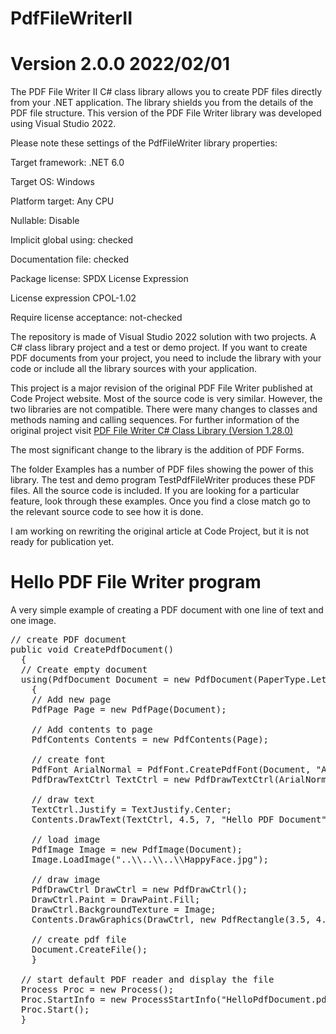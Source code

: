 # PdfFileWriterII

# Version 2.0.0 2022/02/01

The PDF File Writer II C# class library allows you to create PDF files directly from your .NET application. 
The library shields you from the details of the PDF file structure. This version of the PDF File Writer 
library was developed using Visual Studio 2022.

Please note these settings of the PdfFileWriter library properties:

Target framework: .NET 6.0

Target OS: Windows

Platform target: Any CPU

Nullable: Disable

Implicit global using: checked

Documentation file: checked

Package license: SPDX License Expression

License expression CPOL-1.02

Require license acceptance: not-checked

The repository is made of Visual Studio 2022 solution with two projects. A C# class library project and 
a test or demo project. If you want to create PDF documents from your project, you need to include the 
library with your code or include all the library sources with your application.

This project is a major revision of the original PDF File Writer published at Code Project website. 
Most of the source code is very similar. However, the two libraries are not compatible. There were 
many changes to classes and methods naming and calling sequences. For  further information of the 
original project visit 
<a href="https://www.codeproject.com/Articles/570682/PDF-File-Writer-Csharp-Class-Library-Version">
PDF File Writer C# Class Library (Version 1.28.0)</a>

The most significant change to the library is the addition of PDF Forms.

The folder Examples has a number of PDF files showing the power of this library. The test and demo program 
TestPdfFileWriter produces these PDF files. All the source code is included. If you are looking for a 
particular feature, look through these examples. Once you find a close match go to the relevant source 
code to see how it is done.

I am working on rewriting the original article at Code Project, but it is not ready for publication yet.

# Hello PDF File Writer program

A very simple example of creating a PDF document with one line of text and one image.

<pre>
// create PDF document
public void CreatePdfDocument()
  {
  // Create empty document
  using(PdfDocument Document = new PdfDocument(PaperType.Letter, false, UnitOfMeasure.Inch, &quot;HelloPdfDocument.pdf&quot;))
    {
    // Add new page
    PdfPage Page = new PdfPage(Document);

    // Add contents to page
    PdfContents Contents = new PdfContents(Page);

    // create font
    PdfFont ArialNormal = PdfFont.CreatePdfFont(Document, &quot;Arial&quot;, FontStyle.Regular, true);
    PdfDrawTextCtrl TextCtrl = new PdfDrawTextCtrl(ArialNormal, 18.0);
				
    // draw text
    TextCtrl.Justify = TextJustify.Center;
    Contents.DrawText(TextCtrl, 4.5, 7, &quot;Hello PDF Document&quot;);

    // load image
    PdfImage Image = new PdfImage(Document);
    Image.LoadImage(&quot;..\\..\\..\\HappyFace.jpg&quot;);

    // draw image
    PdfDrawCtrl DrawCtrl = new PdfDrawCtrl();
    DrawCtrl.Paint = DrawPaint.Fill;
    DrawCtrl.BackgroundTexture = Image;
    Contents.DrawGraphics(DrawCtrl, new PdfRectangle(3.5, 4.8, 5.5, 6.8));

    // create pdf file
    Document.CreateFile();
    }

  // start default PDF reader and display the file
  Process Proc = new Process();
  Proc.StartInfo = new ProcessStartInfo(&quot;HelloPdfDocument.pdf&quot;) { UseShellExecute = true };
  Proc.Start();
  }
  </pre>
